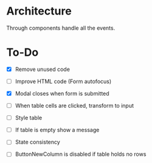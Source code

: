 # Architecture

Through components handle all the events.

# To-Do

- [x] Remove unused code
- [ ] Improve HTML code (Form autofocus)
- [x] Modal closes when form is submitted
- [ ] When table cells are clicked, transform to input
- [ ] Style table

- [ ] If table is empty show a message
- [ ] State consistency
- [ ] ButtonNewColumn is disabled if table holds no rows
